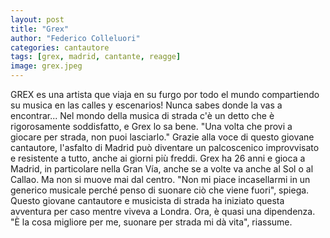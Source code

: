 ```yaml
---
layout: post
title: "Grex"
author: "Federico Colleluori"
categories: cantautore
tags: [grex, madrid, cantante, reagge]
image: grex.jpeg
---
```


GREX es una artista que viaja en su furgo por todo el mundo compartiendo su musica en las calles y escenarios! Nunca sabes donde la vas a encontrar...
Nel mondo della musica di strada c'è un detto che è rigorosamente soddisfatto, e Grex lo sa bene. "Una volta che provi a giocare per strada, non puoi lasciarlo." Grazie alla voce di questo giovane cantautore, l'asfalto di Madrid può diventare un palcoscenico improvvisato e resistente a tutto, anche ai giorni più freddi. Grex ha 26 anni e gioca a Madrid, in particolare nella Gran Vía, anche se a volte va anche al Sol o al Callao. Ma non si muove mai dal centro. "Non mi piace incasellarmi in un generico musicale perché penso di suonare ciò che viene fuori", spiega. Questo giovane cantautore e musicista di strada ha iniziato questa avventura per caso mentre viveva a Londra. Ora, è quasi una dipendenza. "È la cosa migliore per me, suonare per strada mi dà vita", riassume.
